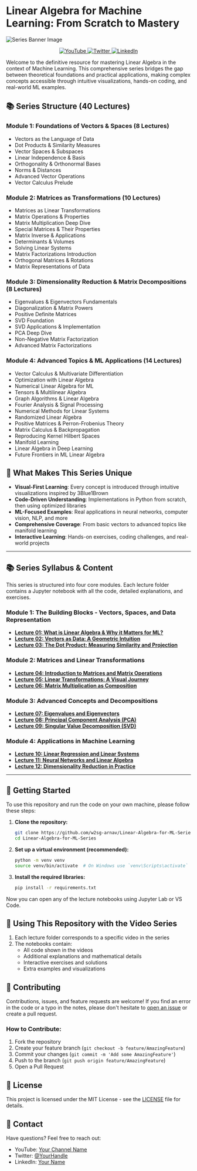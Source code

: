 # Linear Algebra for Machine Learning: From Scratch to Mastery

![Series Banner Image](images/banner.jpg)

<p align="center">
  <a href="https://www.youtube.com/channel/YOUR_CHANNEL">
    <img src="https://img.shields.io/badge/YouTube-FF0000?style=for-the-badge&logo=youtube&logoColor=white" alt="YouTube">
  </a>
  <a href="https://twitter.com/YOUR_TWITTER">
    <img src="https://img.shields.io/badge/Twitter-1DA1F2?style=for-the-badge&logo=twitter&logoColor=white" alt="Twitter">
  </a>
  <a href="https://www.linkedin.com/in/YOUR_LINKEDIN">
    <img src="https://img.shields.io/badge/LinkedIn-0077B5?style=for-the-badge&logo=linkedin&logoColor=white" alt="LinkedIn">
  </a>
</p>

Welcome to the definitive resource for mastering Linear Algebra in the context of Machine Learning. This comprehensive series bridges the gap between theoretical foundations and practical applications, making complex concepts accessible through intuitive visualizations, hands-on coding, and real-world ML examples.

## 📚 Series Structure (40 Lectures)

### Module 1: Foundations of Vectors & Spaces (8 Lectures)
- Vectors as the Language of Data
- Dot Products & Similarity Measures
- Vector Spaces & Subspaces
- Linear Independence & Basis
- Orthogonality & Orthonormal Bases
- Norms & Distances
- Advanced Vector Operations
- Vector Calculus Prelude

### Module 2: Matrices as Transformations (10 Lectures)
- Matrices as Linear Transformations
- Matrix Operations & Properties
- Matrix Multiplication Deep Dive
- Special Matrices & Their Properties
- Matrix Inverse & Applications
- Determinants & Volumes
- Solving Linear Systems
- Matrix Factorizations Introduction
- Orthogonal Matrices & Rotations
- Matrix Representations of Data

### Module 3: Dimensionality Reduction & Matrix Decompositions (8 Lectures)
- Eigenvalues & Eigenvectors Fundamentals
- Diagonalization & Matrix Powers
- Positive Definite Matrices
- SVD Foundation
- SVD Applications & Implementation
- PCA Deep Dive
- Non-Negative Matrix Factorization
- Advanced Matrix Factorizations

### Module 4: Advanced Topics & ML Applications (14 Lectures)
- Vector Calculus & Multivariate Differentiation
- Optimization with Linear Algebra
- Numerical Linear Algebra for ML
- Tensors & Multilinear Algebra
- Graph Algorithms & Linear Algebra
- Fourier Analysis & Signal Processing
- Numerical Methods for Linear Systems
- Randomized Linear Algebra
- Positive Matrices & Perron-Frobenius Theory
- Matrix Calculus & Backpropagation
- Reproducing Kernel Hilbert Spaces
- Manifold Learning
- Linear Algebra in Deep Learning
- Future Frontiers in ML Linear Algebra

## 🎯 What Makes This Series Unique

- **Visual-First Learning**: Every concept is introduced through intuitive visualizations inspired by 3Blue1Brown
- **Code-Driven Understanding**: Implementations in Python from scratch, then using optimized libraries
- **ML-Focused Examples**: Real applications in neural networks, computer vision, NLP, and more
- **Comprehensive Coverage**: From basic vectors to advanced topics like manifold learning
- **Interactive Learning**: Hands-on exercises, coding challenges, and real-world projects

---

## 📚 Series Syllabus & Content

This series is structured into four core modules. Each lecture folder contains a Jupyter notebook with all the code, detailed explanations, and exercises.

### Module 1: The Building Blocks - Vectors, Spaces, and Data Representation
* **[Lecture 01: What is Linear Algebra & Why it Matters for ML?](./lectures/01-Intro-and-Setup)**
* **[Lecture 02: Vectors as Data: A Geometric Intuition](./lectures/02-Vectors-and-Data)**
* **[Lecture 03: The Dot Product: Measuring Similarity and Projection](./lectures/03-Dot-Product-and-Similarity)**

### Module 2: Matrices and Linear Transformations
* **[Lecture 04: Introduction to Matrices and Matrix Operations](./lectures/04-Matrices-Intro)**
* **[Lecture 05: Linear Transformations: A Visual Journey](./lectures/05-Linear-Transformations)**
* **[Lecture 06: Matrix Multiplication as Composition](./lectures/06-Matrix-Multiplication)**

### Module 3: Advanced Concepts and Decompositions
* **[Lecture 07: Eigenvalues and Eigenvectors](./lectures/07-Eigenvalues-Eigenvectors)**
* **[Lecture 08: Principal Component Analysis (PCA)](./lectures/08-PCA)**
* **[Lecture 09: Singular Value Decomposition (SVD)](./lectures/09-SVD)**

### Module 4: Applications in Machine Learning
* **[Lecture 10: Linear Regression and Linear Systems](./lectures/10-Linear-Regression)**
* **[Lecture 11: Neural Networks and Linear Algebra](./lectures/11-Neural-Networks)**
* **[Lecture 12: Dimensionality Reduction in Practice](./lectures/12-Dimensionality-Reduction)**

---

## 🚀 Getting Started

To use this repository and run the code on your own machine, please follow these steps:

1. **Clone the repository:**
   ```bash
   git clone https://github.com/w2sg-arnav/Linear-Algebra-for-ML-Series.git
   cd Linear-Algebra-for-ML-Series
   ```

2. **Set up a virtual environment (recommended):**
   ```bash
   python -m venv venv
   source venv/bin/activate  # On Windows use `venv\Scripts\activate`
   ```

3. **Install the required libraries:**
   ```bash
   pip install -r requirements.txt
   ```

Now you can open any of the lecture notebooks using Jupyter Lab or VS Code.

## 🎥 Using This Repository with the Video Series

1. Each lecture folder corresponds to a specific video in the series
2. The notebooks contain:
   - All code shown in the videos
   - Additional explanations and mathematical details
   - Interactive exercises and solutions
   - Extra examples and visualizations

## 🤝 Contributing

Contributions, issues, and feature requests are welcome! If you find an error in the code or a typo in the notes, please don't hesitate to [open an issue](https://github.com/w2sg-arnav/Linear-Algebra-for-ML-Series/issues) or create a pull request.

### How to Contribute:
1. Fork the repository
2. Create your feature branch (`git checkout -b feature/AmazingFeature`)
3. Commit your changes (`git commit -m 'Add some AmazingFeature'`)
4. Push to the branch (`git push origin feature/AmazingFeature`)
5. Open a Pull Request

## 📝 License

This project is licensed under the MIT License - see the [LICENSE](LICENSE) file for details.

## 📧 Contact

Have questions? Feel free to reach out:
- YouTube: [Your Channel Name](https://youtube.com/your-channel)
- Twitter: [@YourHandle](https://twitter.com/your-handle)
- LinkedIn: [Your Name](https://linkedin.com/in/your-profile)
